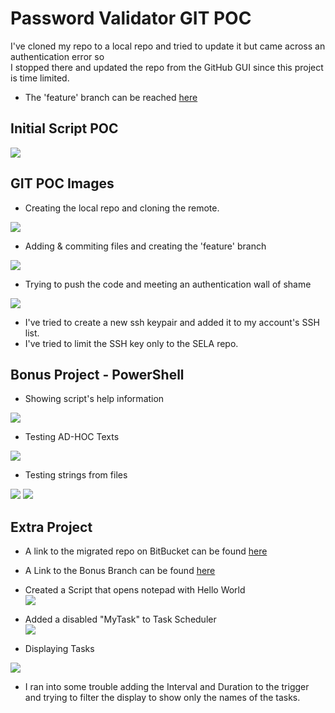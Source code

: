 # Password Validator GIT POC

I've cloned my repo to a local repo and tried to update it but came across an authentication error so <br />
I stopped there and updated the repo from the GitHub GUI since this project is time limited.

- The 'feature' branch can be reached [here](https://github.com/GShwartz/SELA/tree/feature "here") <br />

## Initial Script POC
<img src=https://camo.githubusercontent.com/c2a364de687150da320834352a43cba8ca8891072d08cc1d298df621fdb63862/68747470733a2f2f692e706f7374696d672e63632f4878437a4d7a5a572f5765656b2d312d50726f6a6563742d426173682e6a7067>

## GIT POC Images
* Creating the local repo and cloning the remote.
<img src=https://i.postimg.cc/L54j2bX7/Week-1-Project-GIT.jpg>

* Adding & commiting files and creating the 'feature' branch
<img src=https://i.postimg.cc/DZvSXbT4/Week-1-Project-GIT-1.jpg>

* Trying to push the code and meeting an authentication wall of shame
<img src=https://i.postimg.cc/nhKVGcT4/Week-1-Project-GIT-2.jpg>

- I've tried to create a new ssh keypair and added it to my account's SSH list.
- I've tried to limit the SSH key only to the SELA repo.

## Bonus Project - PowerShell

* Showing script's help information
<img src=https://i.postimg.cc/0jtgTt5k/Week-1-PS-Help.jpg>

* Testing AD-HOC Texts
<img src=https://i.postimg.cc/J0F63S4k/Week-1-PS-Text.jpg>

* Testing strings from files
<img src=https://i.postimg.cc/FRsDMhYS/Week-1-PS-File-1.jpg>
<img src=https://i.postimg.cc/yx2j39vh/Week-1-PS-File-2.jpg>

## Extra Project
* A link to the migrated repo on BitBucket can be found [here](https://bitbucket.org/gshwartz/sela/src/main/ "here") <br />
* A Link to the Bonus Branch can be found [here](https://bitbucket.org/gshwartz/sela/src/Bonus/ "here") <br />

* Created a Script that opens notepad with Hello World <br />
<img src=https://i.postimg.cc/m2rqLBtL/Week-1-Project-Open.jpg> <br />

* Added a disabled "MyTask" to Task Scheduler <br />
<img src=https://i.postimg.cc/MpH8F1yY/Week-1-Project-Task-Scheduler.jpg> <br />

* Displaying Tasks <br />
<img src=https://i.postimg.cc/L8YbPDtG/Week-1-Project-Task-Scheduler-2.jpg>

- I ran into some trouble adding the Interval and Duration to the trigger and trying to filter the display to show only the names of the tasks. <br />

